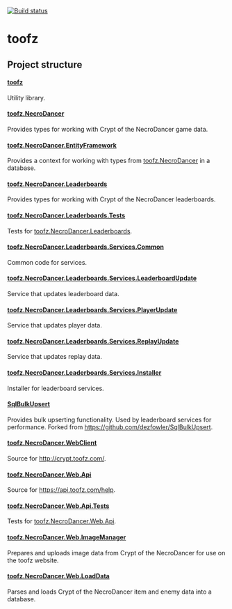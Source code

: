 [![Build status](https://ci.appveyor.com/api/projects/status/kl4iyoueism9ojdo?svg=true)](https://ci.appveyor.com/project/leonard-thieu/toofz-necrodancer)

# toofz

## Project structure

#### [toofz](https://github.com/leonard-thieu/toofz)

Utility library.

#### [toofz.NecroDancer](https://github.com/leonard-thieu/toofz-necrodancer-core)

Provides types for working with Crypt of the NecroDancer game data.

#### [toofz.NecroDancer.EntityFramework](toofz.NecroDancer.EntityFramework)

Provides a context for working with types from [toofz.NecroDancer](toofz.NecroDancer) in a database.

#### [toofz.NecroDancer.Leaderboards](toofz.NecroDancer.Leaderboards)

Provides types for working with Crypt of the NecroDancer leaderboards.

#### [toofz.NecroDancer.Leaderboards.Tests](toofz.NecroDancer.Leaderboards.Tests)

Tests for [toofz.NecroDancer.Leaderboards](toofz.NecroDancer.Leaderboards).

#### [toofz.NecroDancer.Leaderboards.Services.Common](toofz.NecroDancer.Leaderboards.Services.Common)

Common code for services.

#### [toofz.NecroDancer.Leaderboards.Services.LeaderboardUpdate](toofz.NecroDancer.Leaderboards.Services.LeaderboardUpdate)

Service that updates leaderboard data.

#### [toofz.NecroDancer.Leaderboards.Services.PlayerUpdate](toofz.NecroDancer.Leaderboards.Services.PlayerUpdate)

Service that updates player data.

#### [toofz.NecroDancer.Leaderboards.Services.ReplayUpdate](toofz.NecroDancer.Leaderboards.Services.ReplayUpdate)

Service that updates replay data.

#### [toofz.NecroDancer.Leaderboards.Services.Installer](toofz.NecroDancer.Leaderboards.Services.Installer)

Installer for leaderboard services.

#### [SqlBulkUpsert](https://github.com/leonard-thieu/SqlBulkUpsert)

Provides bulk upserting functionality. Used by leaderboard services for performance. Forked from https://github.com/dezfowler/SqlBulkUpsert.

#### [toofz.NecroDancer.WebClient](toofz.NecroDancer.WebClient)

Source for http://crypt.toofz.com/.

#### [toofz.NecroDancer.Web.Api](toofz.NecroDancer.Web.Api)

Source for https://api.toofz.com/help.

#### [toofz.NecroDancer.Web.Api.Tests](toofz.NecroDancer.Web.Api.Tests)

Tests for [toofz.NecroDancer.Web.Api](toofz.NecroDancer.Web.Api).

#### [toofz.NecroDancer.Web.ImageManager](toofz.NecroDancer.Web.ImageManager)

Prepares and uploads image data from Crypt of the NecroDancer for use on the toofz website.

#### [toofz.NecroDancer.Web.LoadData](toofz.NecroDancer.Web.LoadData)

Parses and loads Crypt of the NecroDancer item and enemy data into a database.
